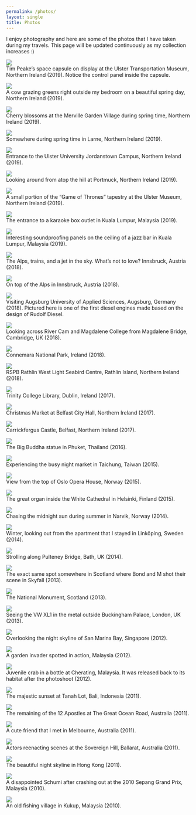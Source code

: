 ```yaml
---
permalink: /photos/
layout: single
title: Photos
---
```


I enjoy photography and here are some of the photos that I have taken during my travels. This page will be updated continuously as my collection increases :)

![](/assets/Photos/TimPeake.jpg)  
Tim Peake’s space capsule on display at the Ulster Transportation Museum, Northern Ireland (2019). Notice the control panel inside the capsule.

![](/assets/Photos/Cow.jpg)  
A cow grazing greens right outside my bedroom on a beautiful spring day, Northern Ireland (2019).

![](/assets/Photos/Sakura.jpg)  
Cherry blossoms at the Merville Garden Village during spring time, Northern Ireland (2019).

![](/assets/Photos/Larne.jpg)  
Somewhere during spring time in Larne, Northern Ireland (2019).

![](/assets/Photos/Ulster.jpg)  
Entrance to the Ulster University Jordanstown Campus, Northern Ireland (2019).

![](/assets/Photos/Islandmagee.jpg)  
Looking around from atop the hill at Portmuck, Northern Ireland (2019).

![](/assets/Photos/GoT.jpg)  
A small portion of the “Game of Thrones” tapestry at the Ulster Museum, Northern Ireland (2019).

![](/assets/Photos/Karaoke.jpg)  
The entrance to a karaoke box outlet in Kuala Lumpur, Malaysia (2019).

![](/assets/Photos/Ceiling.jpg)  
Interesting soundproofing panels on the ceiling of a jazz bar in Kuala Lumpur, Malaysia (2019).

![](/assets/Photos/InnsbruckTrain.jpg)  
The Alps, trains, and a jet in the sky. What’s not to love? Innsbruck, Austria (2018).

![](/assets/Photos/Alps.jpg)  
On top of the Alps in Innsbruck, Austria (2018).

![](/assets/Photos/Diesel.jpg)  
Visiting Augsburg University of Applied Sciences, Augsburg, Germany (2018). Pictured here is one of the first diesel engines made based on the design of Rudolf Diesel.

![](/assets/Photos/Cambridge.jpg)  
Looking across River Cam and Magdalene College from Magdalene Bridge, Cambridge, UK (2018).

![](/assets/Photos/Connemara.jpg)  
Connemara National Park, Ireland (2018).

![](/assets/Photos/Rathlin.jpg)  
RSPB Rathlin West Light Seabird Centre, Rathlin Island, Northern Ireland (2018).

![](/assets/Photos/Trinity.jpg)  
Trinity College Library, Dublin, Ireland (2017).

![](/assets/Photos/Belfast.jpg)  
Christmas Market at Belfast City Hall, Northern Ireland (2017).

![](/assets/Photos/CarrickCastle.jpg)  
Carrickfergus Castle, Belfast, Northern Ireland (2017).

![](/assets/Photos/Buddha.jpg)  
The Big Buddha statue in Phuket, Thailand (2016).

![](/assets/Photos/Taiwan.jpg)  
Experiencing the busy night market in Taichung, Taiwan (2015).

![](/assets/Photos/Oslo.jpg)  
View from the top of Oslo Opera House, Norway (2015).

![](/assets/Photos/Helsinki.jpg)  
The great organ inside the White Cathedral in Helsinki, Finland (2015).

![](/assets/Photos/Volvo.jpg)  
Chasing the midnight sun during summer in Narvik, Norway (2014).

![](/assets/Photos/Rosengatan.jpg)  
Winter, looking out from the apartment that I stayed in Linköping, Sweden (2014).

![](/assets/Photos/Bath.jpg)  
Strolling along Pulteney Bridge, Bath, UK (2014).

![](/assets/Photos/Scotland.jpg)  
The exact same spot somewhere in Scotland where Bond and M shot their scene in Skyfall (2013).

![](/assets/Photos/NationalMonument.jpg)  
The National Monument, Scotland (2013).

![](/assets/Photos/VW.jpg)  
Seeing the VW XL1 in the metal outside Buckingham Palace, London, UK (2013).

![](/assets/Photos/Singapore.jpg)  
Overlooking the night skyline of San Marina Bay, Singapore (2012).

![](/assets/Photos/Hopper.jpg)  
A garden invader spotted in action, Malaysia (2012).

![](/assets/Photos/Crab.jpg)  
Juvenile crab in a bottle at Cherating, Malaysia. It was released back to its habitat after the photoshoot (2012).

![](/assets/Photos/Bali.jpg)  
The majestic sunset at Tanah Lot, Bali, Indonesia (2011).

![](/assets/Photos/TwelveApostles.jpg)  
The remaining of the 12 Apostles at The Great Ocean Road, Australia (2011).

![](/assets/Photos/Kangaroo.jpg)  
A cute friend that I met in Melbourne, Australia (2011).

![](/assets/Photos/Ballarat.jpg)  
Actors reenacting scenes at the Sovereign Hill, Ballarat, Australia (2011).

![](/assets/Photos/HK.jpg)  
The beautiful night skyline in Hong Kong (2011).

![](/assets/Photos/Schumi.jpg)  
A disappointed Schumi after crashing out at the 2010 Sepang Grand Prix, Malaysia (2010).

![](/assets/Photos/Kukup.jpg)  
An old fishing village in Kukup, Malaysia (2010).

